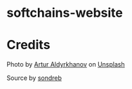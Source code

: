 # softchains-website


# Credits

Photo by <a href="https://unsplash.com/@aldyrkhanov?utm_source=unsplash&utm_medium=referral&utm_content=creditCopyText">Artur Aldyrkhanov</a> on <a href="https://unsplash.com/?utm_source=unsplash&utm_medium=referral&utm_content=creditCopyText">Unsplash</a>

Source by [sondreb](https://github.com/sondreb)
